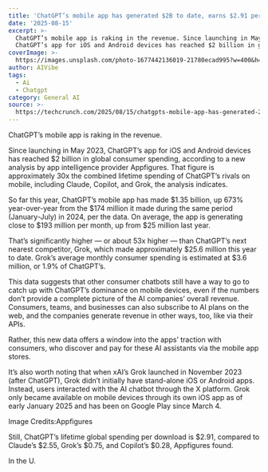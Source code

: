 ```yaml
---
title: 'ChatGPT’s mobile app has generated $2B to date, earns $2.91 per install'
date: '2025-08-15'
excerpt: >-
  ChatGPT’s mobile app is raking in the revenue. Since launching in May 2023,
  ChatGPT’s app for iOS and Android devices has reached $2 billion in global...
coverImage: >-
  https://images.unsplash.com/photo-1677442136019-21780ecad995?w=400&h=200&fit=crop&auto=format
author: AIVibe
tags:
  - Ai
  - Chatgpt
category: General AI
source: >-
  https://techcrunch.com/2025/08/15/chatgpts-mobile-app-has-generated-2b-to-date-earns-2-91-per-install/
---
```

ChatGPT’s mobile app is raking in the revenue. 

Since launching in May 2023, ChatGPT’s app for iOS and Android devices has reached $2 billion in global consumer spending, according to a new analysis by app intelligence provider Appfigures. That figure is approximately 30x the combined lifetime spending of ChatGPT’s rivals on mobile, including Claude, Copilot, and Grok, the analysis indicates.


	
	




	
	



So far this year, ChatGPT’s mobile app has made $1.35 billion, up 673% year-over-year from the $174 million it made during the same period (January-July) in 2024, per the data. On average, the app is generating close to $193 million per month, up from $25 million last year.

That’s significantly higher — or about 53x higher — than ChatGPT’s next nearest competitor, Grok, which made approximately $25.6 million this year to date. Grok’s average monthly consumer spending is estimated at $3.6 million, or 1.9% of ChatGPT’s.

This data suggests that other consumer chatbots still have a way to go to catch up with ChatGPT’s dominance on mobile devices, even if the numbers don’t provide a complete picture of the AI companies’ overall revenue. Consumers, teams, and businesses can also subscribe to AI plans on the web, and the companies generate revenue in other ways, too, like via their APIs.

Rather, this new data offers a window into the apps’ traction with consumers, who discover and pay for these AI assistants via the mobile app stores.

It’s also worth noting that when xAI’s Grok launched in November 2023 (after ChatGPT), Grok didn’t initially have stand-alone iOS or Android apps. Instead, users interacted with the AI chatbot through the X platform. Grok only became available on mobile devices through its own iOS app as of early January 2025 and has been on Google Play since March 4.

Image Credits:Appfigures

Still, ChatGPT’s lifetime global spending per download is $2.91, compared to Claude’s $2.55, Grok’s $0.75, and Copilot’s $0.28, Appfigures found. 

In the U.
